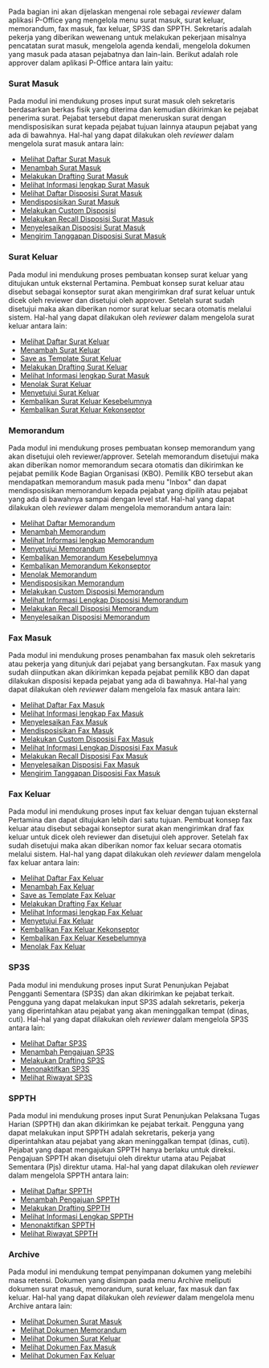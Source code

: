 Pada bagian ini akan dijelaskan mengenai role sebagai *reviewer* dalam aplikasi P-Office yang mengelola menu surat masuk, surat keluar, memorandum, fax masuk, fax keluar, SP3S dan SPPTH. Sekretaris adalah pekerja yang diberikan wewenang untuk melakukan pekerjaan misalnya pencatatan surat masuk, mengelola agenda kendali, mengelola dokumen yang masuk pada atasan pejabatnya dan lain-lain. 
Berikut adalah role approver dalam aplikasi P-Office antara lain yaitu:

### **Surat Masuk**

Pada modul ini mendukung proses input surat masuk oleh sekretaris berdasarkan berkas fisik yang diterima dan kemudian dikirimkan ke pejabat penerima surat. Pejabat tersebut dapat meneruskan surat dengan mendisposisikan surat kepada pejabat tujuan lainnya ataupun pejabat yang ada di bawahnya.
Hal-hal yang dapat dilakukan oleh *reviewer* dalam mengelola surat masuk antara lain:

- [Melihat Daftar Surat Masuk](https://docs.poffice.pertamina.com/Categories/f4e57290-e6b5-4f7b-a02b-21d91f81ff0f/reviewer#!/Posts/f4e57290-e6b5-4f7b-a02b-21d91f81ff0f/reviewer-suratmasuk/135d71654b6d43d5b4217cbb69ae74a7)
- [Menambah Surat Masuk](https://docs.poffice.pertamina.com/Categories/f4e57290-e6b5-4f7b-a02b-21d91f81ff0f/reviewer#!/Posts/f4e57290-e6b5-4f7b-a02b-21d91f81ff0f/reviewer-suratmasuk/f79d1215019140e995e3976590d3aa40)
- [Melakukan Drafting Surat Masuk](https://docs.poffice.pertamina.com/Categories/f4e57290-e6b5-4f7b-a02b-21d91f81ff0f/reviewer#!/Posts/f4e57290-e6b5-4f7b-a02b-21d91f81ff0f/reviewer-suratmasuk/dff5fd9dd63248c18f8e18b7c9fbc59e)
- [Melihat Informasi lengkap Surat Masuk](https://docs.poffice.pertamina.com/Categories/f4e57290-e6b5-4f7b-a02b-21d91f81ff0f/reviewer#!/Posts/f4e57290-e6b5-4f7b-a02b-21d91f81ff0f/reviewer-suratmasuk/59c8f5d18c214cb49ddf54071ce12cbe)
- [Melihat Daftar Disposisi Surat Masuk](https://docs.poffice.pertamina.com/Categories/f4e57290-e6b5-4f7b-a02b-21d91f81ff0f/reviewer#!/Posts/f4e57290-e6b5-4f7b-a02b-21d91f81ff0f/reviewer-suratmasuk/a3f402d9357841618fcbc2668a78aed1)
- [Mendisposisikan Surat Masuk](https://docs.poffice.pertamina.com/Categories/f4e57290-e6b5-4f7b-a02b-21d91f81ff0f/reviewer#!/Posts/f4e57290-e6b5-4f7b-a02b-21d91f81ff0f/reviewer-suratmasuk/f97440e003bd4f5fa3f626475a6dfa03)
- [Melakukan Custom Disposisi](https://docs.poffice.pertamina.com/Categories/f4e57290-e6b5-4f7b-a02b-21d91f81ff0f/reviewer#!/Posts/f4e57290-e6b5-4f7b-a02b-21d91f81ff0f/reviewer-suratmasuk/d3634dd1f3de40d3b652c45410fccf08)
- [Melakukan Recall Disposisi Surat Masuk](https://docs.poffice.pertamina.com/Categories/f4e57290-e6b5-4f7b-a02b-21d91f81ff0f/reviewer#!/Posts/f4e57290-e6b5-4f7b-a02b-21d91f81ff0f/reviewer-suratmasuk/c0df8ac81af54ceb96b96c359b9fd954)
- [Menyelesaikan Disposisi Surat Masuk](https://docs.poffice.pertamina.com/Categories/f4e57290-e6b5-4f7b-a02b-21d91f81ff0f/reviewer#!/Posts/f4e57290-e6b5-4f7b-a02b-21d91f81ff0f/reviewer-suratmasuk/1d3f1c9a3ba9406da3302e7133efc3b2)
- [Mengirim Tanggapan Disposisi Surat Masuk](https://docs.poffice.pertamina.com/Categories/f4e57290-e6b5-4f7b-a02b-21d91f81ff0f/reviewer#!/Posts/f4e57290-e6b5-4f7b-a02b-21d91f81ff0f/reviewer-suratmasuk/dfda3361c3e747fba0ba2631438f5621)


### **Surat Keluar**

Pada modul ini mendukung proses pembuatan konsep surat keluar yang ditujukan untuk eksternal Pertamina. Pembuat konsep surat keluar atau disebut sebagai konseptor surat akan mengirimkan draf surat keluar untuk dicek oleh reviewer dan disetujui oleh approver. Setelah surat sudah disetujui maka akan diberikan nomor surat keluar secara otomatis melalui sistem. 
Hal-hal yang dapat dilakukan oleh *reviewer* dalam mengelola surat keluar antara lain:

- [Melihat Daftar Surat Keluar](https://docs.poffice.pertamina.com/Categories/f4e57290-e6b5-4f7b-a02b-21d91f81ff0f/reviewer#!/Posts/f4e57290-e6b5-4f7b-a02b-21d91f81ff0f/reviewer-suratkeluar/0801281eaff9454caa1a933040e4dcc6)
- [Menambah Surat Keluar](https://docs.poffice.pertamina.com/Categories/f4e57290-e6b5-4f7b-a02b-21d91f81ff0f/reviewer#!/Posts/f4e57290-e6b5-4f7b-a02b-21d91f81ff0f/reviewer-suratkeluar/67e6e801787840d5ad7fe473551211d7)
- [Save as Template Surat Keluar](https://docs.poffice.pertamina.com/Categories/f4e57290-e6b5-4f7b-a02b-21d91f81ff0f/reviewer#!/Posts/f4e57290-e6b5-4f7b-a02b-21d91f81ff0f/reviewer-suratkeluar/e29d9d50136544d7a433361a3f1e3811)
- [Melakukan Drafting Surat Keluar](https://docs.poffice.pertamina.com/Categories/f4e57290-e6b5-4f7b-a02b-21d91f81ff0f/reviewer#!/Posts/f4e57290-e6b5-4f7b-a02b-21d91f81ff0f/reviewer-suratkeluar/04daded7f22746088e85941b129e5439)
- [Melihat Informasi lengkap Surat Masuk](https://docs.poffice.pertamina.com/Categories/f4e57290-e6b5-4f7b-a02b-21d91f81ff0f/reviewer#!/Posts/f4e57290-e6b5-4f7b-a02b-21d91f81ff0f/reviewer-suratkeluar/2f98ccbea1a94e428cafe492415e2c24)
- [Menolak Surat Keluar](https://docs.poffice.pertamina.com/Categories/f4e57290-e6b5-4f7b-a02b-21d91f81ff0f/reviewer#!/Posts/f4e57290-e6b5-4f7b-a02b-21d91f81ff0f/reviewer-suratkeluar/d01e3bc3e73c47fdabc8a72f4bf9225b)
- [Menyetujui Surat Keluar](https://docs.poffice.pertamina.com/Categories/f4e57290-e6b5-4f7b-a02b-21d91f81ff0f/reviewer#!/Posts/f4e57290-e6b5-4f7b-a02b-21d91f81ff0f/reviewer-suratkeluar/6933b23358c64b1b8f988a58ae5711cb)
- [Kembalikan Surat Keluar Kesebelumnya](https://docs.poffice.pertamina.com/Categories/f4e57290-e6b5-4f7b-a02b-21d91f81ff0f/reviewer#!/Posts/f4e57290-e6b5-4f7b-a02b-21d91f81ff0f/reviewer-suratkeluar/07d79e1b2f014775b3e83107fbf91222)
- [Kembalikan Surat Keluar Kekonseptor](https://docs.poffice.pertamina.com/Categories/f4e57290-e6b5-4f7b-a02b-21d91f81ff0f/reviewer#!/Posts/f4e57290-e6b5-4f7b-a02b-21d91f81ff0f/reviewer-suratkeluar/b451de1b4de5494db819d3988f8cf266)



### **Memorandum**

Pada modul ini mendukung proses pembuatan konsep memorandum yang akan disetujui oleh reviewer/approver. Setelah memorandum disetujui maka akan diberikan nomor memorandum secara otomatis dan dikirimkan ke pejabat pemilik Kode Bagian Organisasi (KBO). Pemilik KBO tersebut akan mendapatkan memorandum masuk pada menu "Inbox" dan dapat mendisposisikan memorandum kepada pejabat yang dipilih atau pejabat yang ada di bawahnya sampai dengan level staf. 
Hal-hal yang dapat dilakukan oleh *reviewer* dalam mengelola memorandum antara lain:

- [Melihat Daftar Memorandum](https://docs.poffice.pertamina.com/Categories/f4e57290-e6b5-4f7b-a02b-21d91f81ff0f/reviewer#!/Posts/f4e57290-e6b5-4f7b-a02b-21d91f81ff0f/reviewer-memorandum/8bd57e3dfab94545a26729db94d1493c)
- [Menambah Memorandum](https://docs.poffice.pertamina.com/Categories/f4e57290-e6b5-4f7b-a02b-21d91f81ff0f/reviewer#!/Posts/f4e57290-e6b5-4f7b-a02b-21d91f81ff0f/reviewer-memorandum/6d820c874edf43eb8b601b03b81b19d1)
- [Melihat Informasi lengkap Memorandum](https://docs.poffice.pertamina.com/Categories/f4e57290-e6b5-4f7b-a02b-21d91f81ff0f/reviewer#!/Posts/f4e57290-e6b5-4f7b-a02b-21d91f81ff0f/reviewer-memorandum/4c55c853ff4243d59448f6b69794c745)
- [Menyetujui Memorandum](https://docs.poffice.pertamina.com/Categories/f4e57290-e6b5-4f7b-a02b-21d91f81ff0f/reviewer#!/Posts/f4e57290-e6b5-4f7b-a02b-21d91f81ff0f/reviewer-memorandum/a60e0b177e1940fcae073994a2cbd07e)
- [Kembalikan Memorandum Kesebelumnya](https://docs.poffice.pertamina.com/Categories/f4e57290-e6b5-4f7b-a02b-21d91f81ff0f/reviewer#!/Posts/f4e57290-e6b5-4f7b-a02b-21d91f81ff0f/reviewer-memorandum/59efa5f9ea1f4411b3d45ecbe1d88b48)
- [Kembalikan Memorandum Kekonseptor](https://docs.poffice.pertamina.com/Categories/f4e57290-e6b5-4f7b-a02b-21d91f81ff0f/reviewer#!/Posts/f4e57290-e6b5-4f7b-a02b-21d91f81ff0f/reviewer-memorandum/4c62a72db2144df3820b8eee3cd7ee2c)
- [Menolak Memorandum](https://docs.poffice.pertamina.com/Categories/f4e57290-e6b5-4f7b-a02b-21d91f81ff0f/reviewer#!/Posts/f4e57290-e6b5-4f7b-a02b-21d91f81ff0f/reviewer-memorandum/f68684d8317745d78418be90e4199190)
- [Mendisposisikan Memorandum](https://docs.poffice.pertamina.com/Categories/f4e57290-e6b5-4f7b-a02b-21d91f81ff0f/reviewer#!/Posts/f4e57290-e6b5-4f7b-a02b-21d91f81ff0f/reviewer-memorandum/14790b6fa4d847d5bdb9271edb751921)
- [Melakukan Custom Disposisi Memorandum](https://docs.poffice.pertamina.com/Categories/f4e57290-e6b5-4f7b-a02b-21d91f81ff0f/reviewer#!/Posts/f4e57290-e6b5-4f7b-a02b-21d91f81ff0f/reviewer-memorandum/e49812956f9d4f09b4047cdcdefed7f8)
- [Melihat Informasi Lengkap Disposisi Memorandum](https://docs.poffice.pertamina.com/Categories/f4e57290-e6b5-4f7b-a02b-21d91f81ff0f/reviewer#!/Posts/f4e57290-e6b5-4f7b-a02b-21d91f81ff0f/reviewer-memorandum/9dd16cf919224f2c969111378ea4732d)
- [Melakukan Recall Disposisi Memorandum](https://docs.poffice.pertamina.com/Categories/f4e57290-e6b5-4f7b-a02b-21d91f81ff0f/reviewer#!/Posts/f4e57290-e6b5-4f7b-a02b-21d91f81ff0f/reviewer-memorandum/584a7432fd2a415d9cd18840b0867e54)
- [Menyelesaikan Disposisi Memorandum](https://docs.poffice.pertamina.com/Categories/f4e57290-e6b5-4f7b-a02b-21d91f81ff0f/reviewer#!/Posts/f4e57290-e6b5-4f7b-a02b-21d91f81ff0f/reviewer-memorandum/e039c4c976724e5ca6c3366f8a6bcb2c)


### **Fax Masuk**

Pada modul ini mendukung proses penambahan fax masuk oleh sekretaris atau pekerja yang ditunjuk dari pejabat yang bersangkutan. Fax masuk yang sudah diinputkan akan dikirimkan kepada pejabat pemilik KBO dan dapat dilakukan disposisi kepada pejabat yang ada di bawahnya. 
Hal-hal yang dapat dilakukan oleh *reviewer* dalam mengelola fax masuk antara lain:

- [Melihat Daftar Fax Masuk](https://docs.poffice.pertamina.com/Categories/f4e57290-e6b5-4f7b-a02b-21d91f81ff0f/reviewer#!/Posts/f4e57290-e6b5-4f7b-a02b-21d91f81ff0f/reviewer-faxmasuk/f1c7f68a0cc44f9087947e42426edff1)
- [Melihat Informasi lengkap Fax Masuk](https://docs.poffice.pertamina.com/Categories/f4e57290-e6b5-4f7b-a02b-21d91f81ff0f/reviewer#!/Posts/f4e57290-e6b5-4f7b-a02b-21d91f81ff0f/reviewer-faxmasuk/ca29cb08efa74d55b5979f8848d986c6)
- [Menyelesaikan Fax Masuk](https://docs.poffice.pertamina.com/Categories/f4e57290-e6b5-4f7b-a02b-21d91f81ff0f/reviewer#!/Posts/f4e57290-e6b5-4f7b-a02b-21d91f81ff0f/reviewer-faxmasuk/3ab30534b1954a69a95378f54d95b0ff)
- [Mendisposisikan Fax Masuk](https://docs.poffice.pertamina.com/Categories/f4e57290-e6b5-4f7b-a02b-21d91f81ff0f/reviewer#!/Posts/f4e57290-e6b5-4f7b-a02b-21d91f81ff0f/reviewer-faxmasuk/58c86a5d6650409d8a68388f97fd5318)
- [Melakukan Custom Disposisi Fax Masuk](https://docs.poffice.pertamina.com/Categories/f4e57290-e6b5-4f7b-a02b-21d91f81ff0f/reviewer#!/Posts/f4e57290-e6b5-4f7b-a02b-21d91f81ff0f/reviewer-faxmasuk/890f05431b90405fbde1ca2a0089d6f9)
- [Melihat Informasi Lengkap Disposisi Fax Masuk](https://docs.poffice.pertamina.com/Categories/f4e57290-e6b5-4f7b-a02b-21d91f81ff0f/reviewer#!/Posts/f4e57290-e6b5-4f7b-a02b-21d91f81ff0f/reviewer-faxmasuk/b94057c51dbe43dc812ec7ee095f8f6a)
- [Melakukan Recall Disposisi Fax Masuk](https://docs.poffice.pertamina.com/Categories/f4e57290-e6b5-4f7b-a02b-21d91f81ff0f/reviewer#!/Posts/f4e57290-e6b5-4f7b-a02b-21d91f81ff0f/reviewer-faxmasuk/d269d2cdd2ca4d5e8e7e57017479af48)
- [Menyelesaikan Disposisi Fax Masuk](https://docs.poffice.pertamina.com/Categories/f4e57290-e6b5-4f7b-a02b-21d91f81ff0f/reviewer#!/Posts/f4e57290-e6b5-4f7b-a02b-21d91f81ff0f/reviewer-faxmasuk/58f816ad44ec493aaadc7dd7f72fc6be)
- [Mengirim Tanggapan Disposisi Fax Masuk](https://docs.poffice.pertamina.com/Categories/f4e57290-e6b5-4f7b-a02b-21d91f81ff0f/reviewer#!/Posts/f4e57290-e6b5-4f7b-a02b-21d91f81ff0f/reviewer-faxmasuk/e4a5b32e72fc4637a92431f1876298c9)

### **Fax Keluar**

Pada modul ini mendukung proses input fax keluar dengan tujuan eksternal Pertamina dan dapat ditujukan lebih dari satu tujuan. Pembuat konsep fax keluar atau disebut sebagai konseptor surat akan mengirimkan draf fax keluar untuk dicek oleh reviewer dan disetujui oleh approver. Setelah fax sudah disetujui maka akan diberikan nomor fax keluar secara otomatis melalui sistem.
Hal-hal yang dapat dilakukan oleh *reviewer* dalam mengelola fax keluar antara lain:

- [Melihat Daftar Fax Keluar](https://docs.poffice.pertamina.com/Categories/f4e57290-e6b5-4f7b-a02b-21d91f81ff0f/reviewer#!/Posts/f4e57290-e6b5-4f7b-a02b-21d91f81ff0f/reviewer-faxkeluar/70b769e071174d1581a600f89d814055)
- [Menambah Fax Keluar](https://docs.poffice.pertamina.com/Categories/f4e57290-e6b5-4f7b-a02b-21d91f81ff0f/reviewer#!/Posts/f4e57290-e6b5-4f7b-a02b-21d91f81ff0f/reviewer-faxkeluar/3d22697a6fc44bcebd8f08d7f0147c20)
- [Save as Template Fax Keluar](https://docs.poffice.pertamina.com/Categories/f4e57290-e6b5-4f7b-a02b-21d91f81ff0f/reviewer#!/Posts/f4e57290-e6b5-4f7b-a02b-21d91f81ff0f/reviewer-faxkeluar/7fed0d32d47b4d9aadd4388ed98f9df1)
- [Melakukan Drafting Fax Keluar](https://docs.poffice.pertamina.com/Categories/f4e57290-e6b5-4f7b-a02b-21d91f81ff0f/reviewer#!/Posts/f4e57290-e6b5-4f7b-a02b-21d91f81ff0f/reviewer-faxkeluar/6dd0ec4e4c4d49b08b39bc51788a077c)
- [Melihat Informasi lengkap Fax Keluar](https://docs.poffice.pertamina.com/Categories/f4e57290-e6b5-4f7b-a02b-21d91f81ff0f/reviewer#!/Posts/f4e57290-e6b5-4f7b-a02b-21d91f81ff0f/reviewer-faxkeluar/1356ea344a2540498905638459a14733)
- [Menyetujui Fax Keluar](https://docs.poffice.pertamina.com/Categories/f4e57290-e6b5-4f7b-a02b-21d91f81ff0f/reviewer#!/Posts/f4e57290-e6b5-4f7b-a02b-21d91f81ff0f/reviewer-faxkeluar/26bbebf510eb476bbe1a8b025ae99c5d)
- [Kembalikan Fax Keluar Kekonseptor](https://docs.poffice.pertamina.com/Categories/f4e57290-e6b5-4f7b-a02b-21d91f81ff0f/reviewer#!/Posts/f4e57290-e6b5-4f7b-a02b-21d91f81ff0f/reviewer-faxkeluar/46f770f4a1e04d8191e7ab53803fdd59)
- [Kembalikan Fax Keluar Kesebelumnya](https://docs.poffice.pertamina.com/Categories/f4e57290-e6b5-4f7b-a02b-21d91f81ff0f/reviewer#!/Posts/f4e57290-e6b5-4f7b-a02b-21d91f81ff0f/reviewer-faxkeluar/0eadcc6763e645fda51c5b04558dca5e)
- [Menolak Fax Keluar](https://docs.poffice.pertamina.com/Categories/f4e57290-e6b5-4f7b-a02b-21d91f81ff0f/reviewer#!/Posts/f4e57290-e6b5-4f7b-a02b-21d91f81ff0f/reviewer-faxkeluar/fb25b84291b349e6a2c6a67ca15ad4f9)


### **SP3S**

Pada modul ini mendukung proses input Surat Penunjukan Pejabat Pengganti Sementara (SP3S) dan akan dikirimkan ke pejabat terkait. Pengguna yang dapat melakukan input SP3S adalah sekretaris, pekerja yang diperintahkan atau pejabat yang akan meninggalkan tempat (dinas, cuti). 
Hal-hal yang dapat dilakukan oleh *reviewer* dalam mengelola SP3S antara lain:

- [Melihat Daftar SP3S](https://docs.poffice.pertamina.com/Categories/f4e57290-e6b5-4f7b-a02b-21d91f81ff0f/reviewer#!/Posts/f4e57290-e6b5-4f7b-a02b-21d91f81ff0f/reviewer-SP3S/378099076aec4ce4bf1b5df6afaadfae)
- [Menambah Pengajuan SP3S](https://docs.poffice.pertamina.com/Categories/f4e57290-e6b5-4f7b-a02b-21d91f81ff0f/reviewer#!/Posts/f4e57290-e6b5-4f7b-a02b-21d91f81ff0f/reviewer-SP3S/a2b370de538d4edeb59f3c4656305b40)
- [Melakukan Drafting SP3S](https://docs.poffice.pertamina.com/Categories/f4e57290-e6b5-4f7b-a02b-21d91f81ff0f/reviewer#!/Posts/f4e57290-e6b5-4f7b-a02b-21d91f81ff0f/reviewer-SP3S/8b2ec1677d5242e697694f9cb034c7d6)
- [Menonaktifkan SP3S](https://docs.poffice.pertamina.com/Categories/f4e57290-e6b5-4f7b-a02b-21d91f81ff0f/reviewer#!/Posts/f4e57290-e6b5-4f7b-a02b-21d91f81ff0f/reviewer-SP3S/ae97fb0e835345d5be5656c949c513b3)
- [Melihat Riwayat SP3S](https://docs.poffice.pertamina.com/Categories/f4e57290-e6b5-4f7b-a02b-21d91f81ff0f/reviewer#!/Posts/f4e57290-e6b5-4f7b-a02b-21d91f81ff0f/reviewer-SP3S/5eca85b9c1cc469b8448e71ef13a597a)

### **SPPTH**

Pada modul ini mendukung proses input Surat Penunjukan Pelaksana Tugas Harian (SPPTH) dan akan dikirimkan ke pejabat terkait. Pengguna yang dapat melakukan input SPPTH adalah sekretaris, pekerja yang diperintahkan atau pejabat yang akan meninggalkan tempat (dinas, cuti). Pejabat yang dapat mengajukan SPPTH hanya berlaku untuk direksi. Pengajuan SPPTH akan disetujui oleh direktur utama atau Pejabat Sementara (Pjs) direktur utama.
Hal-hal yang dapat dilakukan oleh *reviewer* dalam mengelola SPPTH antara lain:

- [Melihat Daftar SPPTH](https://docs.poffice.pertamina.com/Categories/f4e57290-e6b5-4f7b-a02b-21d91f81ff0f/reviewer#!/Posts/f4e57290-e6b5-4f7b-a02b-21d91f81ff0f/reviewer-SPPTH/f89948e01151483f9a96224e2239e7a5)
- [Menambah Pengajuan SPPTH](https://docs.poffice.pertamina.com/Categories/f4e57290-e6b5-4f7b-a02b-21d91f81ff0f/reviewer#!/Posts/f4e57290-e6b5-4f7b-a02b-21d91f81ff0f/reviewer-SPPTH/8189da94186147e2b226ed4b4dda9c86)
- [Melakukan Drafting SPPTH](https://docs.poffice.pertamina.com/Categories/f4e57290-e6b5-4f7b-a02b-21d91f81ff0f/reviewer#!/Posts/f4e57290-e6b5-4f7b-a02b-21d91f81ff0f/reviewer-SPPTH/07f506cbe34f46a687a475cf72da88c6)
- [Melihat Informasi Lengkap SPPTH](https://docs.poffice.pertamina.com/Categories/f4e57290-e6b5-4f7b-a02b-21d91f81ff0f/reviewer#!/Posts/f4e57290-e6b5-4f7b-a02b-21d91f81ff0f/reviewer-SPPTH/589196b9b69c4f599ab90c83c54d68d9)
- [Menonaktifkan SPPTH](https://docs.poffice.pertamina.com/Categories/f4e57290-e6b5-4f7b-a02b-21d91f81ff0f/reviewer#!/Posts/f4e57290-e6b5-4f7b-a02b-21d91f81ff0f/reviewer-SPPTH/336da228a1a247e1b0bb790e3820e237)
- [Melihat Riwayat SPPTH](https://docs.poffice.pertamina.com/Categories/f4e57290-e6b5-4f7b-a02b-21d91f81ff0f/reviewer#!/Posts/f4e57290-e6b5-4f7b-a02b-21d91f81ff0f/reviewer-SPPTH/98ca7def83894c998eaaf4d46c876f08)

### **Archive**

Pada modul ini mendukung tempat penyimpanan dokumen yang melebihi masa retensi. Dokumen yang disimpan pada menu Archive meliputi dokumen surat masuk, memorandum, surat keluar, fax masuk dan fax keluar.
Hal-hal yang dapat dilakukan oleh *reviewer* dalam mengelola menu Archive antara lain:

- [Melihat Dokumen Surat Masuk](https://docs.poffice.pertamina.com/Categories/f4e57290-e6b5-4f7b-a02b-21d91f81ff0f/reviewer#!/Posts/f4e57290-e6b5-4f7b-a02b-21d91f81ff0f/reviewer-archive/d1bf8320f9ec490b94369ef6d73277f1)
- [Melihat Dokumen Memorandum](https://docs.poffice.pertamina.com/Categories/f4e57290-e6b5-4f7b-a02b-21d91f81ff0f/reviewer#!/Posts/f4e57290-e6b5-4f7b-a02b-21d91f81ff0f/reviewer-archive/be653add1a5a4909a6ed897e3516222d)
- [Melihat Dokumen Surat Keluar](https://docs.poffice.pertamina.com/Categories/f4e57290-e6b5-4f7b-a02b-21d91f81ff0f/reviewer#!/Posts/f4e57290-e6b5-4f7b-a02b-21d91f81ff0f/reviewer-archive/6e15b8fe567041e98bda7c07a85d5d59)
- [Melihat Dokumen Fax Masuk](https://docs.poffice.pertamina.com/Categories/f4e57290-e6b5-4f7b-a02b-21d91f81ff0f/reviewer#!/Posts/f4e57290-e6b5-4f7b-a02b-21d91f81ff0f/reviewer-archive/021e9394a7704906acf5227c0b537d69)
- [Melihat Dokumen Fax Keluar](https://docs.poffice.pertamina.com/Categories/f4e57290-e6b5-4f7b-a02b-21d91f81ff0f/reviewer#!/Posts/f4e57290-e6b5-4f7b-a02b-21d91f81ff0f/reviewer-archive/1ae93b912d764e0c8979efa397f04e82)